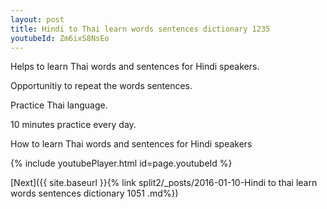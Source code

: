 ```yaml
---
layout: post
title: Hindi to Thai learn words sentences dictionary 1235 
youtubeId: Zm6ixS8NsEo
---
```

 
 
Helps to learn Thai words and sentences for Hindi speakers.

Opportunitiy to repeat the words sentences. 

Practice Thai language. 
 
10 minutes practice every day. 
 
How to learn Thai words and sentences for Hindi speakers 
 
{% include youtubePlayer.html id=page.youtubeId %}
 
 
[Next]({{ site.baseurl }}{% link  split2/_posts/2016-01-10-Hindi to thai learn words sentences dictionary 1051 .md%})
 
